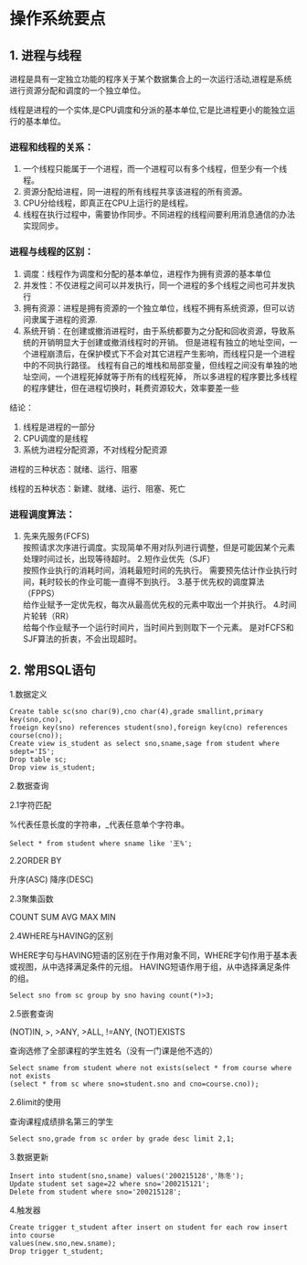 # 操作系统要点

## 1. 进程与线程

进程是具有一定独立功能的程序关于某个数据集合上的一次运行活动,进程是系统进行资源分配和调度的一个独立单位。

线程是进程的一个实体,是CPU调度和分派的基本单位,它是比进程更小的能独立运行的基本单位。

### 进程和线程的关系：

1. 一个线程只能属于一个进程，而一个进程可以有多个线程，但至少有一个线程。
2. 资源分配给进程，同一进程的所有线程共享该进程的所有资源。
3. CPU分给线程，即真正在CPU上运行的是线程。
4. 线程在执行过程中，需要协作同步。不同进程的线程间要利用消息通信的办法实现同步。

### 进程与线程的区别：

1. 调度：线程作为调度和分配的基本单位，进程作为拥有资源的基本单位
2. 并发性：不仅进程之间可以并发执行，同一个进程的多个线程之间也可并发执行
3. 拥有资源：进程是拥有资源的一个独立单位，线程不拥有系统资源，但可以访问隶属于进程的资源.
4. 系统开销：在创建或撤消进程时，由于系统都要为之分配和回收资源，导致系统的开销明显大于创建或撤消线程时的开销。
   但是进程有独立的地址空间，一个进程崩溃后，在保护模式下不会对其它进程产生影响，而线程只是一个进程中的不同执行路径。
   线程有自己的堆栈和局部变量，但线程之间没有单独的地址空间，一个进程死掉就等于所有的线程死掉， 所以多进程的程序要比多线程的程序健壮，但在进程切换时，耗费资源较大，效率要差一些

结论：

1. 线程是进程的一部分
2. CPU调度的是线程
3. 系统为进程分配资源，不对线程分配资源

进程的三种状态：就绪、运行、阻塞

线程的五种状态：新建、就绪、运行、阻塞、死亡

### 进程调度算法：

1. 先来先服务(FCFS)<br>
   按照请求次序进行调度。实现简单不用对队列进行调整，但是可能因某个元素处理时间过长，出现等待超时。 2.短作业优先（SJF）<br>
   按照作业执行的消耗时间，消耗最短时间的先执行。 需要预先估计作业执行时间，耗时较长的作业可能一直得不到执行。 3.基于优先权的调度算法（FPPS）<br>
   给作业赋予一定优先权，每次从最高优先权的元素中取出一个并执行。 4.时间片轮转（RR）<br>
   给每个作业赋予一个运行时间片，当时间片到则取下一个元素。 是对FCFS和SJF算法的折衷，不会出现超时。

## 2. 常用SQL语句

1.数据定义

```
Create table sc(sno char(9),cno char(4),grade smallint,primary key(sno,cno),
froeign key(sno) references student(sno),foreign key(cno) references course(cno));
Create view is_student as select sno,sname,sage from student where sdept='IS';
Drop table sc;
Drop view is_student;
```

2.数据查询

2.1字符匹配

%代表任意长度的字符串，_代表任意单个字符串。

```
Select * from student where sname like '王%';
```

2.2ORDER BY

升序(ASC) 降序(DESC)

2.3聚集函数

COUNT SUM AVG MAX MIN

2.4WHERE与HAVING的区别

WHERE字句与HAVING短语的区别在于作用对象不同，WHERE字句作用于基本表或视图，从中选择满足条件的元组。 HAVING短语作用于组，从中选择满足条件的组。

```
Select sno from sc group by sno having count(*)>3;
```

2.5嵌套查询

(NOT)IN, >, >ANY, >ALL, !=ANY, (NOT)EXISTS

查询选修了全部课程的学生姓名（没有一门课是他不选的）

```
Select sname from student where not exists(select * from course where not exists
(select * from sc where sno=student.sno and cno=course.cno));
```

2.6limit的使用

查询课程成绩排名第三的学生

```
Select sno,grade from sc order by grade desc limit 2,1;
```

3.数据更新

```
Insert into student(sno,sname) values('200215128','陈冬');
Update student set sage=22 where sno='200215121';
Delete from student where sno='200215128';
```

4.触发器

```
Create trigger t_student after insert on student for each row insert into course 
values(new.sno,new.sname);
Drop trigger t_student;
```